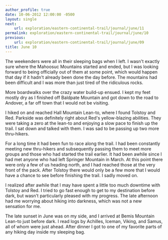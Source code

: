 ```yaml
---
author_profile: true
date: 10-06-2012 12:00:00 -0500
layout: single
next:
    url: exploration/eastern-continental-trail/journal/june/11
permalink: exploration/eastern-continental-trail/journal/june/10
previous:
    url: exploration/eastern-continental-trail/journal/june/09
title: June 10
---
```

The weekenders were all in their sleeping bags when I left. I wasn't exactly sure where the Mahoosuc Mountains started and ended, but I was looking forward to being officially out of them at some point, which would happen that day if it hadn't already been done the day before. The mountains had been difficult and I was more than just tired of the ridiculous rocks.

More boardwalks over the crazy water build-up ensued. I kept my feet mostly dry as I finished off Baldpate Mountain and got down to the road to Andover, a far off town that I would not be visiting.

I hiked on and reached Hall Mountain Lean-to, where I found Tolstoy and Red. Parkside was definitely right about Red's yellow-blazing abilities. They were taking a zero at the lean-to and enjoying a slow pace to finish up the trail. I sat down and talked with them. I was sad to be passing up two more thru-hikers.

For a long time it had been fun to race along the trail. I had been constantly meeting new thru-hikers and subsequently passing them to meet more groups and those who had started the trail earlier. It had been awhile since I had met anyone who had left Springer Mountain in March. At this point there were only a few of us heading north, and I had reached those at the very front of the pack. After Tolstoy there would only be a few more that I would have a chance to see before finishing the trail. I sadly moved on.

I realized after awhile that I may have spent a little too much downtime with Tolstoy and Red. I tried to go fast enough to get to my destination before dark, but wasn't particularly pleased with my progress. The late afternoon had me worrying about hiking into darkness, which was not a new sensation for me.

The late sunset in June was on my side, and I arrived at Bemis Mountain Lean-to just before dark. I read logs by Achilles, Iceman, Viking, and Samus, all of whom were just ahead. After dinner I got to one of my favorite parts of any hiking day inside my sleeping bag.